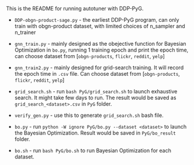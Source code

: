 This is the README for running autotuner with DDP-PyG.

* `DDP-obgn-product-sage.py` - the earliest DDP-PyG program, can only train with obgn-product dataset, with limited choices of n_sampler and n_trainer 
* `gnn_train.py` - mainly designed as the obejective function for Bayesian Optimization in `bo.py`, running 1 training epoch and print the epoch time, can choose dataset from [`obgn-products`, `flickr`, `reddit`, `yelp`]

* `gnn_train2.py` - mainly designed for grid-search training. It will record the epoch time in `.csv` file. Can choose dataset from [`obgn-products`, `flickr`, `reddit`, `yelp`]
* `grid_search.sh` - run `bash PyG/grid_search.sh` to launch exhaustive search. It might take few days to run. The result would be saved as `grid_search_<dataset>.csv` in `PyG` folder. 
* `verify_gen.py` - use this to generate `grid_search.sh` bash file. 
* `bo.py` - run `python -W ignore PyG/bo.py --dataset <dataset>` to launch the Bayesian Optimization. Result would be saved in `PyG/bo_result` folder. 
* `bo.sh` - run `bash PyG/bo.sh` to run Bayesian Optimization for each dataset. 